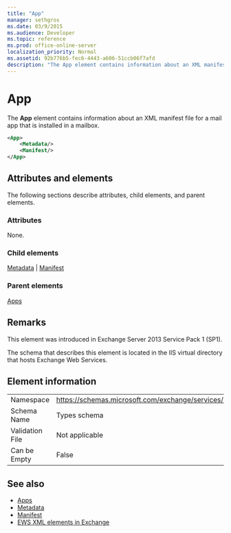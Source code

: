 ```yaml
---
title: "App"
manager: sethgros
ms.date: 03/9/2015
ms.audience: Developer
ms.topic: reference
ms.prod: office-online-server
localization_priority: Normal
ms.assetid: 92b776b5-fec6-4443-a606-51ccb06f7afd
description: "The App element contains information about an XML manifest file for a mail app that is installed in a mailbox."
---
```


# App

The **App** element contains information about an XML manifest file for a mail app that is installed in a mailbox. 
  
```XML
<App>
    <Metadata/>
    <Manifest/>
</App>
```

## Attributes and elements

The following sections describe attributes, child elements, and parent elements.
  
### Attributes

None.
  
### Child elements

[Metadata](metadata-ex15websvcsotherref.md) | [Manifest](manifest.md)
  
### Parent elements

[Apps](apps.md)
  
## Remarks

This element was introduced in Exchange Server 2013 Service Pack 1 (SP1).
  
The schema that describes this element is located in the IIS virtual directory that hosts Exchange Web Services.
  
## Element information

|||
|:-----|:-----|
|Namespace  <br/> |https://schemas.microsoft.com/exchange/services/2006/types  <br/> |
|Schema Name  <br/> |Types schema  <br/> |
|Validation File  <br/> |Not applicable  <br/> |
|Can be Empty  <br/> |False  <br/> |
   
## See also

- [Apps](apps.md)
- [Metadata](metadata-ex15websvcsotherref.md)
- [Manifest](manifest.md)
- [EWS XML elements in Exchange](ews-xml-elements-in-exchange.md)

